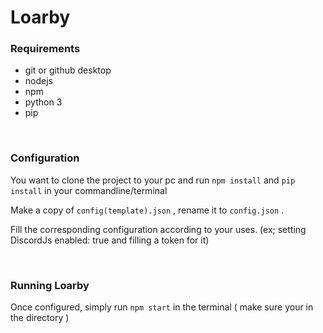 # Loarby


### Requirements

- git or github desktop
- nodejs
- npm
- python 3
- pip

<br>

### Configuration

You want to clone the project to your pc and run ` npm install ` and ` pip install ` in your commandline/terminal

Make a copy of ` config(template).json ` , rename it to ` config.json ` .

Fill the corresponding configuration according to your uses. (ex; setting DiscordJs enabled: true and filling a token for it)

<br>

### Running Loarby

Once configured, simply run ` npm start ` in the terminal ( make sure your in the directory )
